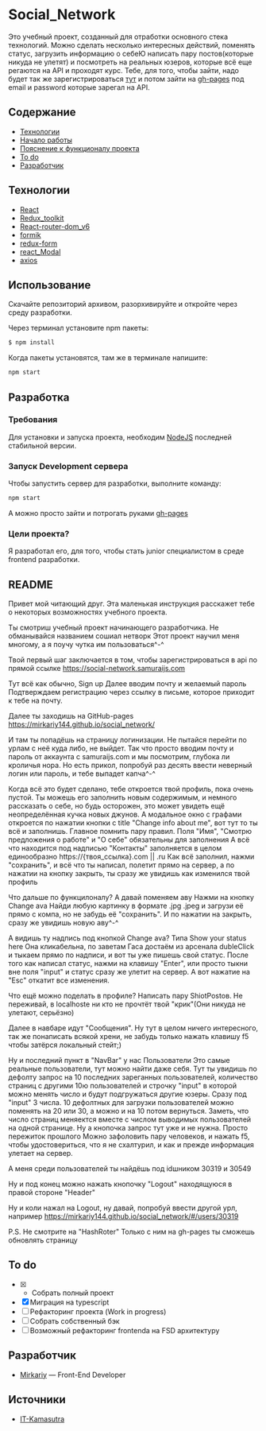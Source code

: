 # Social_Network

Это учебный проект, созданный для отработки основного стека технологий. Можно сделать несколько интересных действий, поменять статус, загрузить информацию о себеЮ написать пару постов(которые никуда не улетят) и посмотреть на реальных юзеров, которые всё еще регаются на API и проходят курс. Тебе, для того, чтобы зайти, надо будет так же зарегистрироваться [тут](https://social-network.samuraijs.com) и потом зайти на [gh-pages](https://mirkariy144.github.io/social_network/) под email и password которые зарегал на API.

## Содержание

- [Технологии](#технологии)
- [Начало работы](#начало-работы)
- [Пояснение к функционалу проекта](#README)
- [To do](#to-do)
- [Разработчик](#разработчик)

## Технологии

- [React](https://react.dev)
- [Redux_toolkit](https://redux-toolkit.js.org)
- [React-router-dom_v6](https://github.com/remix-run/react-router#readme)
- [formik](https://formik.org)
- [redux-form](https://redux-form.com/8.3.0/docs/gettingstarted.md/)
- [react_Modal](https://github.com/reactjs/react-modal)
- [axios](https://axios-http.com)

## Использование

Скачайте репозиторий архивом, разорхивируйте и откройте через среду разработки.

Через терминал установите npm пакеты:

```sh
$ npm install
```

Когда пакеты установятся, там же в терминале напишите:

```sh
npm start
```

## Разработка

### Требования

Для установки и запуска проекта, необходим [NodeJS](https://nodejs.org/) последней стабильной версии.

### Запуск Development сервера

Чтобы запустить сервер для разработки, выполните команду:

```sh
npm start
```

А можно просто зайти и потрогать руками [gh-pages](https://mirkariy144.github.io/social_network/)

### Цели проекта?

Я разработал его, для того, чтобы стать junior специалистом в среде frontend разработки.

## README

Привет мой читающий друг. Эта маленькая инструкция расскажет тебе о некоторых возможностях учебного проекта.

Ты смотриш учебный проект начинающего разработчика.
Не обманывайся названием сошиал нетворк
Этот проект научил меня многому, а я поучу чутка им пользоваться^-^

Твой первый шаг заключается в том, чтобы зарегистрироваться в api по прямой ссылке
https://social-network.samuraijs.com

Тут всё как обычно, Sign up
Далее вводим почту и желаемый пароль
Подтверждаем регистрацию через ссылку в письме, которое приходит к тебе на почту.

Далее ты заходишь на GitHub-pages
https://mirkariy144.github.io/social_network/

И там ты попадёшь на страницу логинизации. Не пытайся перейти по урлам с неё куда либо, не выйдет. Так что просто вводим почту и пароль от аккаунта с samuraijs.com и мы посмотрим, глубока ли кроличья нора. Но есть прикол, попробуй раз десять ввести неверный логин или пароль, и тебе выпадет капча^-^

Когда всё это будет сделано, тебе откроется твой профиль, пока очень пустой.
Ты можешь его заполнить новым содержимым, и немного рассказать о себе, но будь осторожен, это может увидеть ещё неопределённая кучка новых джунов. А модальное окно с графами откроется по нажатии кнопки с title "Change info about me", вот тут то ты всё и заполнишь. Главное помнить пару правил.
Поля "Имя", "Смотрю предложения о работе" и "О себе" обязательны для заполнения
А всё что находится под надписью "Контакты" заполняется в целом единообразно
https://{твоя_ссылка}.com || .ru
Как всё заполнил, нажми "сохранить", и всё что ты написал, полетит прямо на сервер, а по нажатии на кнопку закрыть, ты сразу же увидишь как изменился твой профиль

Что дальше по функцилоналу? А давай поменяем аву
Нажми на кнопку Change ava
Найди любую картинку в формате .jpg .jpeg и загрузи её прямо с компа, но не забудь её "сохранить". И по нажатии на закрыть, сразу же увидишь новую аву^-^

А видишь ту надпись под кнопкой Change ava? Типа Show your status here
Она кликабельна, по заветам Гаса достаём из арсенала dubleClick и тыкаем прямо по надписи, и вот ты уже пишешь свой статус.
После того как написал статус, нажми на клавишу "Enter", или просто тыкни вне поля "input" и статус сразу же улетит на сервер. А вот нажатие на "Esc" откатит все изменения.

Что ещё можно поделать в профиле? Написать пару ShiotPostов. Не переживай, в localhostе ни кто не прочтёт твой "крик"(Они никуда не улетают, серьёзно)

Далее в навбаре идут "Сообщения".
Ну тут в целом ничего интересного, так же понаписать всякой хрени, не забудь только нажать клавишу f5 чтобы затёрся локальный стейт;)

Ну и последний пункт в "NavBar" у нас Пользователи
Это самые реальные пользователи, тут можно найти даже себя.
Тут ты увидишь по дефолту запрос на 10 последних зареганных пользователей, количество страниц с другими 10ю пользователей и строчку "input" в которой можно менять число и будут подгружаться другие юзеры. Сразу под "input" 3 числа. 10 дефолтных для загрузки пользователей можно поменять на 20 или 30, а можно и на 10 потом вернуться. Заметь, что число страниц меняектся вместе с числом выводимых пользователей на одной странице.
Ну а кнопочка запрос тут уже и не нужна. Просто пережиток прошлого
Можно зафоловить пару человеков, и нажать f5, чтобы удостовериться, что я не схалтурил, и как и прежде информация улетает на сервер.

А меня среди пользователей ты найдёшь под idшником 30319 и 30549

Ну и под конец можно нажать кнопочку "Logout" находящуюся в правой стороне "Header"

Ну и коли нажал на Logout, ну давай, попробуй ввести другой урл, например
https://mirkariy144.github.io/social_network/#/users/30319

P.S. Не смотрите на "HashRoter" Только с ним на gh-pages ты сможешь обновлять страницу

## To do
- [x] - Собрать полный проект
- [x] Миграция на typescript
- [ ] Рефакторинг проекта (Work in progress)
- [ ] Собрать собственный бэк
- [ ] Возможный рефакторинг frontenda на FSD архитектуру

## Разработчик

- [Mirkariy](https://spb.hh.ru/resume/1801636eff0c972bfa0039ed1f357a6f50486c) — Front-End Developer

## Источники

- [IT-Kamasutra](https://www.youtube.com/@ITKAMASUTRA)
